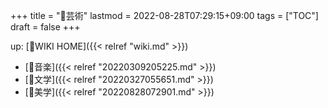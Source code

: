 +++
title = "📂芸術"
lastmod = 2022-08-28T07:29:15+09:00
tags = ["TOC"]
draft = false
+++

up: [📝WIKI HOME]({{< relref "wiki.md" >}})

-   [📁音楽]({{< relref "20220309205225.md" >}})
-   [📁文学]({{< relref "20220327055651.md" >}})
-   [📝美学]({{< relref "20220828072901.md" >}})
